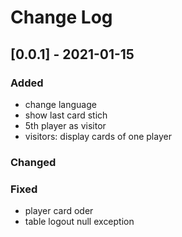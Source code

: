 
# Change Log
  
## [0.0.1] - 2021-01-15
 
### Added
 - change language 
 - show last card stich
 - 5th player as visitor
 - visitors: display cards of one player 

### Changed

### Fixed

- player card oder
- table logout null exception